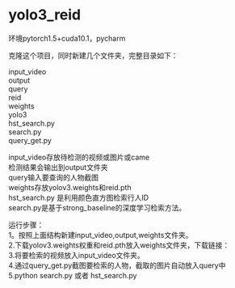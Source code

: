 # yolo3_reid
环境pytorch1.5+cuda10.1，pycharm


克隆这个项目，同时新建几个文件夹，完整目录如下：

input_video  
output  
query  
reid  
weights    
yolo3  
hst_search.py  
search.py  
query_get.py  

input_video存放待检测的视频或图片或came  
检测结果会输出到output文件夹  
query输入要查询的人物截图  
weights存放yolov3.weights和reid.pth  
hst_search.py 是利用颜色直方图检索行人ID  
  search.py是基于strong_baseline的深度学习检索方法。  

运行步骤：  
1。按照上面结构新建input_video,output,weights文件夹。  
2.下载yolov3.weights权重和reid.pth放入weights文件夹，下载链接：  
3.将要检索的视频放入input_video文件夹。  
4.通过query_get.py截图要检索的人物，截取的图片自动放入query中  
5.python search.py 或者 hst_search.py  

